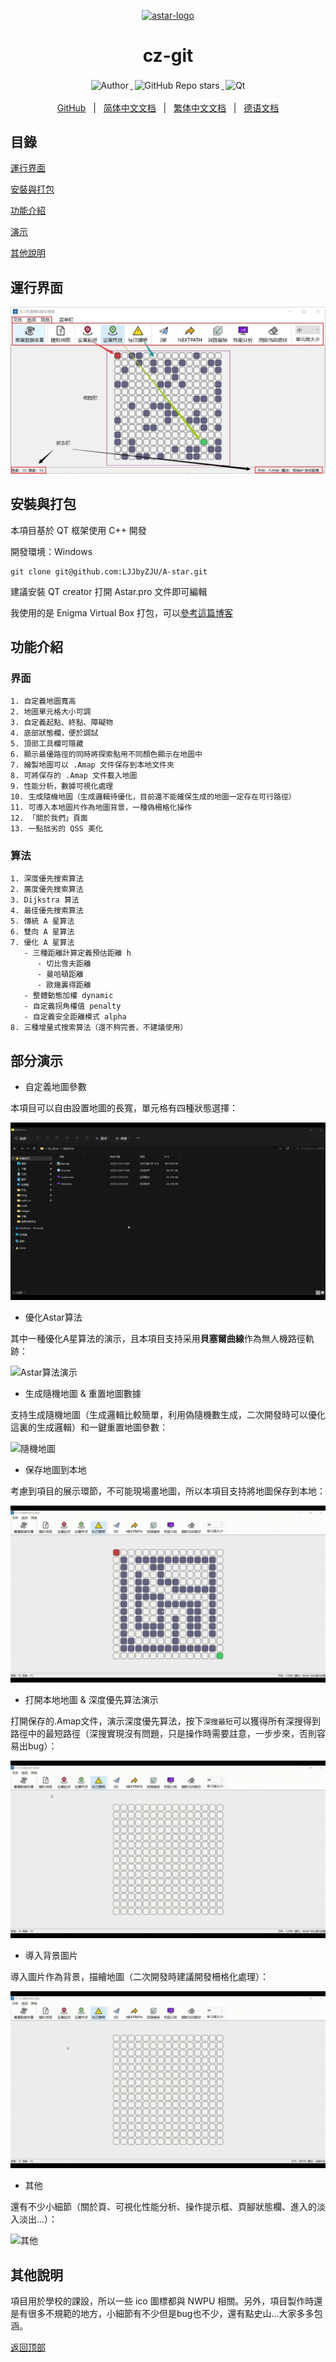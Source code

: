 <p align="center">
    <a target="_blank" href="https://github.com/LJJbyZJU/Astar">
        <img src="https://github.com/LJJbyZJU/Astar/blob/main/README/RDME_IMG/purchase.png" alt="astar-logo" width="400" data-width="400" data-height="400">
    </a>
</p>

<h1 align="center">cz-git</h1>

<p align="center">
    <a target="_blank" href="https://github.com/LJJbyZJU">
      <img style="display:inline-block;margin:0.2em;" alt="Author" src="https://img.shields.io/badge/Author-Junjie Li-blue.svg?logo=autoit&style=flat">
    </a>
    <a target="_blank" href="https://github.com/LJJbyZJU/Astar">
      <img style="display:inline-block;margin:0.2em;" alt="GitHub Repo stars" src="https://img.shields.io/github/stars/LJJbyZJU/Astar?style=social">
    </a>
    <a target="_blank" href="https://github.com/LJJbyZJU/Astar">
      <img style="display:inline-block;margin:0.2em;" alt="Qt" src="https://img.shields.io/badge/Framework-Qt-green.svg?logo=Qt&style=flat">
    </a>
</p>

<p align="center">
    <a href="https://github.com/LJJbyZJU/Astar">GitHub</a>
    &nbsp; | &nbsp;
    <a href="https://github.com/LJJbyZJU/Astar/blob/main/README/README.zh_CN.md">简体中文文档</a>
    &nbsp; | &nbsp;
    <a href="https://github.com/LJJbyZJU/Astar/blob/main/README/README.zh_TW.md">繁体中文文档</a>
    &nbsp; | &nbsp;
    <a href="https://github.com/LJJbyZJU/Astar/blob/main/README/README.de_DE.md">德语文档</a>
</p>

## 目錄

[運行界面](#運行界面)

[安裝與打包](#安裝與打包)

[功能介紹](#功能介紹)

[演示](#部分演示)

[其他說明](#其他說明)

## 運行界面

![界面](./RDME_IMG/界面.jpg)

## 安裝與打包

本項目基於 QT 框架使用 C++ 開發

開發環境：Windows

```
git clone git@github.com:LJJbyZJU/A-star.git
```

建議安裝 QT creator 打開 Astar.pro 文件即可編輯

我使用的是 Enigma Virtual Box 打包，可以[參考這篇博客](https://blog.csdn.net/qq_40994692/article/details/113880198)

## 功能介紹

### 界面

```
1. 自定義地圖寬高
2. 地圖單元格大小可調
3. 自定義起點、終點、障礙物
4. 底部狀態欄，便於調試
5. 頂部工具欄可隱藏
6. 顯示最優路徑的同時將探索點用不同顏色顯示在地圖中
7. 繪製地圖可以 .Amap 文件保存到本地文件夾
8. 可將保存的 .Amap 文件載入地圖
9. 性能分析，數據可視化處理
10. 生成隨機地圖（生成邏輯待優化，目前還不能確保生成的地圖一定存在可行路徑）
11. 可導入本地圖片作為地圖背景，一種偽柵格化操作
12. 「關於我們」頁面
13. 一點拙劣的 QSS 美化
```

### 算法

```
1. 深度優先搜索算法
2. 廣度優先搜索算法
3. Dijkstra 算法
4. 最佳優先搜索算法
5. 傳統 A 星算法
6. 雙向 A 星算法
7. 優化 A 星算法
   - 三種距離計算定義預估距離 h
      - 切比雪夫距離
      - 曼哈頓距離
      - 歐幾裏得距離
   - 整體動態加權 dynamic
   - 自定義拐角權值 penalty
   - 自定義安全距離模式 alpha
8. 三種增量式搜索算法（還不夠完善，不建議使用）
```

## 部分演示

- 自定義地圖參數

本項目可以自由設置地圖的長寬，單元格有四種狀態選擇：

![設置地圖](./RDME_IMG/Astar_gif/设置地图.gif)

- 優化Astar算法

其中一種優化A星算法的演示，且本項目支持采用**貝塞爾曲線**作為無人機路徑軌跡：

![Astar算法演示](./RDME_IMG/Astar_gif/A星&贝塞尔.gif)

- 生成隨機地圖 & 重置地圖數據

支持生成隨機地圖（生成邏輯比較簡單，利用偽隨機數生成，二次開發時可以優化這裏的生成邏輯）和一鍵重置地圖參數：

![隨機地圖](./RDME_IMG/Astar_gif/随机地图.gif)

- 保存地圖到本地

考慮到項目的展示環節，不可能現場畫地圖，所以本項目支持將地圖保存到本地：

![保存地圖](./RDME_IMG/Astar_gif/保存地图.gif)

- 打開本地地圖 & 深度優先算法演示

打開保存的.Amap文件，演示深度優先算法，按下`深搜最短`可以獲得所有深搜得到路徑中的最短路徑（深搜實現沒有問題，只是操作時需要註意，一步步來，否則容易出bug）：

![打開地圖](./RDME_IMG/Astar_gif/深搜.gif)

- 導入背景圖片

導入圖片作為背景，描繪地圖（二次開發時建議開發柵格化處理）：

![背景圖片](./RDME_IMG/Astar_gif/打开&清除背景.gif)

- 其他

還有不少小細節（關於頁、可視化性能分析、操作提示框、頁腳狀態欄、進入的淡入淡出...）：

![其他](./RDME_IMG/Astar_gif/其他.gif)

## 其他說明

項目用於學校的課設，所以一些 ico 圖標都與 NWPU 相關。另外，項目製作時還是有很多不規範的地方，小細節有不少但是bug也不少，還有點史山...大家多多包涵。

[返回顶部](#A-star)